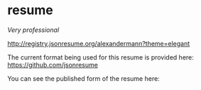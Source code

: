 # resume
_Very professional_

http://registry.jsonresume.org/alexandermann?theme=elegant

The current format being used for this resume is provided here: https://github.com/jsonresume

You can see the published form of the resume here:
